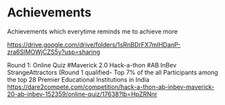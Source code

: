 # Achievements
Achievements which everytime reminds me to achieve more

https://drive.google.com/drive/folders/1sRnBDrFX7mlHDanP-zra6SlMOWjCZS5y?usp=sharing

Round 1: Online Quiz
#Maverick 2.0 Hack-a-thon
#AB InBev
StrangeAttractors (Round 1 qualified- Top 7% of the all Participants among the top 28 Premier Educational Institutions in India
https://dare2compete.com/competition/hack-a-thon-ab-inbev-maverick-20-ab-inbev-152359/online-quiz/17638?lb=HpZRNnr
